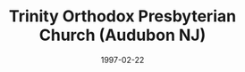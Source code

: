 ---
date: &id001 1997-02-22
end_date: null
location:
  address: null
  city: Audubon
  state: NJ
minister:
- end: 1997-12-31
  name: Joseph P. Trombetta
  start: 1997-01-01
  type: Pastor
ministers:
- Joseph P. Trombetta
name: Trinity Orthodox Presbyterian Church
names:
- end: 1997-12-31
  name: Trinity Orthodox Presbyterian Church
  start: 1997-02-22
origination_date: *id001
raw_data: "NEW JERSEY Audubon\nTrinity Orthodox Presbyterian Church (February 22,\
  \ 1997\u2013December 31, 1997)\nPastor: Joseph P. Trombetta, 1997"
received_from: null
states:
- NJ
status:
  active: false
  end_date: null
  reason: null
  received_from: null
  withdrawal_to: null
title: Trinity Orthodox Presbyterian Church (Audubon NJ)
year_established:
- 1997

---